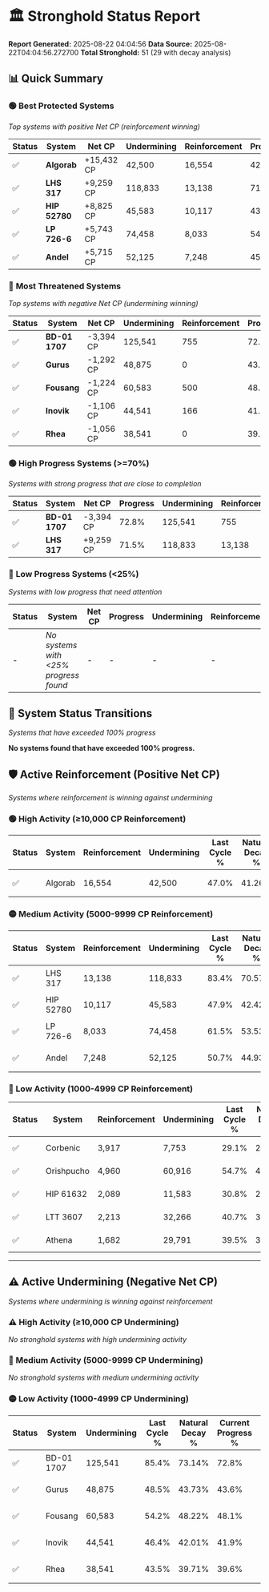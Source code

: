 # 🏛️ Stronghold Status Report

**Report Generated:** 2025-08-22 04:04:56
**Data Source:** 2025-08-22T04:04:56.272700
**Total Stronghold:** 51 (29 with decay analysis)

## 📊 Quick Summary

### 🟢 **Best Protected Systems**
*Top systems with positive Net CP (reinforcement winning)*

| Status | System | Net CP | Undermining | Reinforcement | Progress |
|--------|--------|--------|-------------|---------------|----------|
| ✅ | **Algorab** | +15,432 CP | 42,500 | 16,554 | 42.8% |
| ✅ | **LHS 317** | +9,259 CP | 118,833 | 13,138 | 71.5% |
| ✅ | **HIP 52780** | +8,825 CP | 45,583 | 10,117 | 43.3% |
| ✅ | **LP 726-6** | +5,743 CP | 74,458 | 8,033 | 54.1% |
| ✅ | **Andel** | +5,715 CP | 52,125 | 7,248 | 45.5% |

### 🔴 **Most Threatened Systems**
*Top systems with negative Net CP (undermining winning)*

| Status | System | Net CP | Undermining | Reinforcement | Progress |
|--------|--------|--------|-------------|---------------|----------|
| ✅ | **BD-01 1707** | -3,394 CP | 125,541 | 755 | 72.8% |
| ✅ | **Gurus** | -1,292 CP | 48,875 | 0 | 43.6% |
| ✅ | **Fousang** | -1,224 CP | 60,583 | 500 | 48.1% |
| ✅ | **Inovik** | -1,106 CP | 44,541 | 166 | 41.9% |
| ✅ | **Rhea** | -1,056 CP | 38,541 | 0 | 39.6% |

### 🟢 **High Progress Systems (>=70%)**
*Systems with strong progress that are close to completion*

| Status | System | Net CP | Progress | Undermining | Reinforcement |
|--------|--------|--------|----------|-------------|---------------|
| ✅ | **BD-01 1707** | -3,394 CP | 72.8% | 125,541 | 755 |
| ✅ | **LHS 317** | +9,259 CP | 71.5% | 118,833 | 13,138 |

### 🔴 **Low Progress Systems (<25%)**
*Systems with low progress that need attention*

| Status | System | Net CP | Progress | Undermining | Reinforcement |
|--------|--------|--------|----------|-------------|---------------|
| - | *No systems with <25% progress found* | - | - | - | - |
## 🔄 System Status Transitions
*Systems that have exceeded 100% progress*

**No systems found that have exceeded 100% progress.**

## 🛡️ Active Reinforcement (Positive Net CP)
*Systems where reinforcement is winning against undermining*

### 🟢 High Activity (≥10,000 CP Reinforcement)

| Status | System | Reinforcement | Undermining | Last Cycle % | Natural Decay % | Current Progress % | Current CP | Net CP | Activity |
|--------|--------|---------------|-------------|--------------|-----------------|-------------------|------------|--------|----------|
| ✅ | Algorab | 16,554 | 42,500 | 47.0% | 41.26% | 42.8% | 428,000 | +15,432 | 🟢 High Reinforcement |

### 🟡 Medium Activity (5000-9999 CP Reinforcement)

| Status | System | Reinforcement | Undermining | Last Cycle % | Natural Decay % | Current Progress % | Current CP | Net CP | Activity |
|--------|--------|---------------|-------------|--------------|-----------------|-------------------|------------|--------|----------|
| ✅ | LHS 317 | 13,138 | 118,833 | 83.4% | 70.57% | 71.5% | 715,000 | +9,259 | 🟡 Medium Reinforcement |
| ✅ | HIP 52780 | 10,117 | 45,583 | 47.9% | 42.42% | 43.3% | 433,000 | +8,825 | 🟡 Medium Reinforcement |
| ✅ | LP 726-6 | 8,033 | 74,458 | 61.5% | 53.53% | 54.1% | 541,000 | +5,743 | 🟡 Medium Reinforcement |
| ✅ | Andel | 7,248 | 52,125 | 50.7% | 44.93% | 45.5% | 455,000 | +5,715 | 🟡 Medium Reinforcement |

### 🔴 Low Activity (1000-4999 CP Reinforcement)

| Status | System | Reinforcement | Undermining | Last Cycle % | Natural Decay % | Current Progress % | Current CP | Net CP | Activity |
|--------|--------|---------------|-------------|--------------|-----------------|-------------------|------------|--------|----------|
| ✅ | Corbenic | 3,917 | 7,753 | 29.1% | 27.90% | 28.3% | 283,000 | +4,017 | 🔵 Low Reinforcement |
| ✅ | Orishpucho | 4,960 | 60,916 | 54.7% | 48.29% | 48.6% | 486,000 | +3,078 | 🔵 Low Reinforcement |
| ✅ | HIP 61632 | 2,089 | 11,583 | 30.8% | 29.39% | 29.6% | 296,000 | +2,102 | 🔵 Low Reinforcement |
| ✅ | LTT 3607 | 2,213 | 32,266 | 40.7% | 37.35% | 37.5% | 375,000 | +1,516 | 🔵 Low Reinforcement |
| ✅ | Athena | 1,682 | 29,791 | 39.5% | 36.39% | 36.5% | 365,000 | +1,064 | 🔵 Low Reinforcement |


---

## ⚠️ Active Undermining (Negative Net CP)
*Systems where undermining is winning against reinforcement*

### ⚠️ High Activity (≥10,000 CP Undermining)

*No stronghold systems with high undermining activity*

### 🔶 Medium Activity (5000-9999 CP Undermining)

*No stronghold systems with medium undermining activity*

### 🟡 Low Activity (1000-4999 CP Undermining)

| Status | System | Undermining | Last Cycle % | Natural Decay % | Current Progress % | Reinforcement | Current CP | Net CP | Activity |
|--------|--------|-------------|--------------|-----------------|-------------------|---------------|------------|--------|----------|
| ✅ | BD-01 1707 | 125,541 | 85.4% | 73.14% | 72.8% | 755 | 728,000 | -3,394 | 🟡 Low Undermining |
| ✅ | Gurus | 48,875 | 48.5% | 43.73% | 43.6% | 0 | 436,000 | -1,292 | 🟡 Low Undermining |
| ✅ | Fousang | 60,583 | 54.2% | 48.22% | 48.1% | 500 | 481,000 | -1,224 | 🟡 Low Undermining |
| ✅ | Inovik | 44,541 | 46.4% | 42.01% | 41.9% | 166 | 419,000 | -1,106 | 🟡 Low Undermining |
| ✅ | Rhea | 38,541 | 43.5% | 39.71% | 39.6% | 0 | 396,000 | -1,056 | 🟡 Low Undermining |
